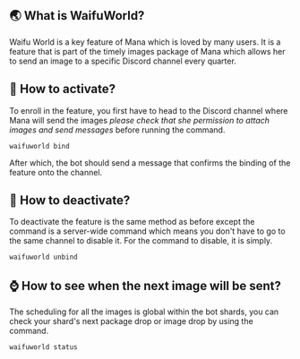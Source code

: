 ## :earth_asia: What is WaifuWorld?

Waifu World is a key feature of Mana which is loved by many users. It is a feature that is part of the timely images package of Mana which allows her to send an image to a specific Discord channel every quarter.

## :rocket: How to activate?

To enroll in the feature, you first have to head to the Discord channel where Mana will send the images *please check that she permission to attach images and send messages* before running the command.

```
waifuworld bind
```

After which, the bot should send a message that confirms the binding of the feature onto the channel.

## :stars: How to deactivate?

To deactivate the feature is the same method as before except the command is a server-wide command which means you don't have to go to the same channel to disable it. For the command to disable, it is simply.

```
waifuworld unbind
```

## :watch: How to see when the next image will be sent?

The scheduling for all the images is global within the bot shards, you can check your shard's next package drop or image drop by using the command.

```
waifuworld status
```